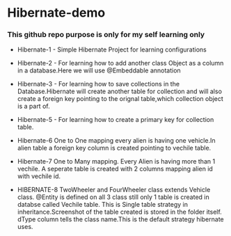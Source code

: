 # Hibernate-demo

### This github repo purpose is only for my self learning only

* Hibernate-1 - Simple Hibernate Project for learning configurations

* Hibernate-2 - For learning how to add another class Object as a column in a database.Here we will use @Embeddable annotation

* Hibernate-3 - For learning how to save collections in the Database.Hibernate will create another table for collection and will also create a foreign key pointing to the orignal table,which collection object is a part of.

* Hibernate-5 - For learning how to create a primary key for collection table. 

* Hibernate-6 One to One mapping every alien is having one vehicle.In alien table a foreign key column is created pointing to vechile table.

* Hibernate-7 One to Many mapping. Every Alien is having more than 1 vechile. A seperate table is created with 2 columns mapping alien id with vechile id.

* HIBERNATE-8 TwoWheeler and FourWheeler class extends Vehicle class. @Entity is defined on all 3 class still only 1 table is created in databse called Vechile table. This is Single table strategy in inheritance.Screenshot of the table created is stored in the folder itself.
dType column tells the class name.This is the default strategy hibernate uses.

